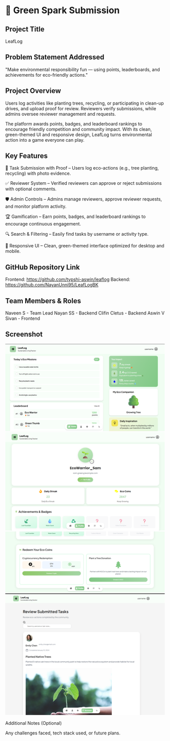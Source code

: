 # 🚀 Green Spark Submission

## Project Title
LeafLog 

## Problem Statement Addressed
"Make environmental responsibility fun — using points, leaderboards, and achievements for eco-friendly actions."

## Project Overview
Users log activities like planting trees, recycling, or participating in clean-up drives, and upload proof for review. Reviewers verify submissions, while admins oversee reviewer management and requests.

The platform awards points, badges, and leaderboard rankings to encourage friendly competition and community impact. With its clean, green-themed UI and responsive design, LeafLog turns environmental action into a game everyone can play.

## Key Features
📸 Task Submission with Proof – Users log eco-actions (e.g., tree planting, recycling) with photo evidence.

✅ Reviewer System – Verified reviewers can approve or reject submissions with optional comments.

🛡️ Admin Controls – Admins manage reviewers, approve reviewer requests, and monitor platform activity.

🏆 Gamification – Earn points, badges, and leaderboard rankings to encourage continuous engagement.

🔍 Search & Filtering – Easily find tasks by username or activity type.

📱 Responsive UI – Clean, green-themed interface optimized for desktop and mobile.


## GitHub Repository Link
Frontend: https://github.com/typshi-aswin/leaflog
Backend: https://github.com/NayanUnni95/LeafLogBK

## Team Members & Roles
Naveen S - Team Lead
Nayan SS - Backend
Clifin Cletus - Backend
Aswin V Sivan - Frontend

## Screenshot
![alt text](./assets/project_screenshot_1.png)
![alt text](./assets/project_screenshot_2.png)
![alt text](./assets/project_screenshot_3.png)
![alt text](./assets/project_screenshot_4.png)

Additional Notes (Optional)

Any challenges faced, tech stack used, or future plans.